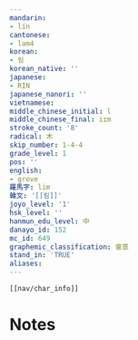 ```yaml
---
mandarin:
- lín
cantonese:
- lam4
korean:
- 림
korean_native: ''
japanese:
- RIN
japanese_nanori: ''
vietnamese:
middle_chinese_initial: l
middle_chinese_final: iɪm
stroke_count: '8'
radical: 木
skip_number: 1-4-4
grade_level: 1
pos: ''
english:
- grove
羅馬字: lim
韓文: '[[림]]'
joyo_level: '1'
hsk_level: ''
hanmun_edu_level: 中
danayo_id: 152
mc_id: 649
graphemic_classification: 會意
stand_in: 'TRUE'
aliases:
---
```

```meta-bind-embed
[[nav/char_info]]
```

# Notes
